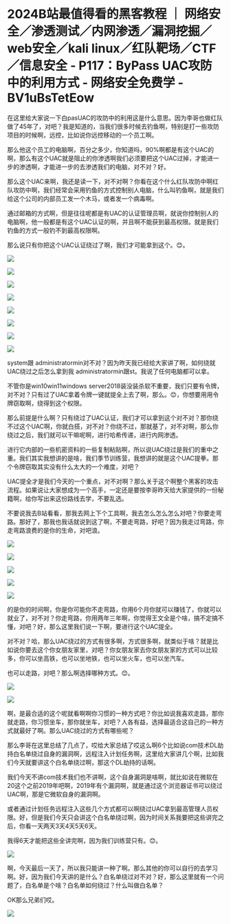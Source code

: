 # 2024B站最值得看的黑客教程 ｜ 网络安全／渗透测试／内网渗透／漏洞挖掘／web安全／kali linux／红队靶场／CTF／信息安全 - P117：ByPass UAC攻防中的利用方式 - 网络安全免费学 - BV1uBsTetEow

在这里给大家说一下白pasUAC的攻防中的利用这是什么意思。因为李哥也做红队做了45年了，对吧？我是知道的，当我们很多时候去钓鱼啊，特别是打一些攻防项目的时候啊，远控，比如说你远控移动的一个员工啊。

那么他这个员工的电脑啊，百分之多少，你知道吗，90%啊都是有这个UAC的啊，那么有这个UAC就是阻止的你渗透啊我们必须要把这个UAC过掉，才能进一步的渗透啊，才能进一步的去渗透我们的电脑，对不对？好。

那么这个UAC来啊，我还是读一下，对不对啊？你看在这个什么红队攻防中啊红队攻防中啊，我们经常会采用钓鱼的方式控制别人电脑，什么叫钓鱼啊，就是我们给这个公司的内部员工发一个木马，或者发一个病毒啊。

通过邮箱的方式啊，但是往往呢都是有UAC的认证管理员啊，就说你控制别人的电脑啊，他一般都是有这个UAC认证的啊，并且啊不能获到最高权限。就是我们钓鱼的方式一般钓不到最高权限啊。

那么说只有你把这个UAC认证绕过了啊，我们才可能拿到这个。😊。

![](img/2401b288fe35880b13f2049a5676f9b9_1.png)

![](img/2401b288fe35880b13f2049a5676f9b9_2.png)

![](img/2401b288fe35880b13f2049a5676f9b9_3.png)

![](img/2401b288fe35880b13f2049a5676f9b9_4.png)

![](img/2401b288fe35880b13f2049a5676f9b9_5.png)

![](img/2401b288fe35880b13f2049a5676f9b9_6.png)

![](img/2401b288fe35880b13f2049a5676f9b9_7.png)

![](img/2401b288fe35880b13f2049a5676f9b9_8.png)

system跟 administratormin对不对？因为昨天我已经给大家讲了啊，如何绕就UAC绕过之后怎么拿到我 administratormin跟st。我说了任何电脑都可以拿。

不管你是win10win11windows server2018装没装杀软不重要，我们只要有令牌，对不对？只有过了UAC拿着令牌一键就提全上去了啊，那么。😊，你想要用用令牌窃取啊，绕得到这个权限。

那么前提是什么啊？只有绕过了UAC认证，我们才可以拿到这个对不对？那你绕不过这个UAC啊，你就白搭，对不对？你绕不过，那就基了，对不对啊，那么你绕过之后，我们就可以干嘛呢啊，进行哈希传递，进行内网渗透。

进行它内部的一些机密资料的一些复制粘贴啊，所以说UAC绕过是我们的重中之重。我们其实我想讲的是啥，我们季节训练营，我想讲的就是这个UAC提拳。那个令牌窃取其实没有什么太大的一个难度，对吧？

UAC提全才是我们今天的一个重点，对不对啊？那么关于这个啊整个黑客的攻击流程。如果说让大家想成为一个高手，一定还是要按李哥昨天给大家提供的一份秘籍啊，给你写出来这份路线去学，不要乱选。

不要说我去B站看看，那我去网上下个工具啊，我去怎么怎么怎么对吧？你要走弯路。那好了，那我也我话就说到这了啊，不要走弯路，好吧？因为我走过弯路，你走弯路浪费的是你的生命，对吧浪。



![](img/2401b288fe35880b13f2049a5676f9b9_10.png)

![](img/2401b288fe35880b13f2049a5676f9b9_11.png)

![](img/2401b288fe35880b13f2049a5676f9b9_12.png)

![](img/2401b288fe35880b13f2049a5676f9b9_13.png)

![](img/2401b288fe35880b13f2049a5676f9b9_14.png)

的是你的时间啊，你是你可能你不走弯路，你用6个月你就可以赚钱了，你就可以就业了，对不对？你走弯路，你用两年三年啊，你觉得王文全是个啥，搞不定搞不懂，对吧？好，那么这里我们说一下啊，要进行这个UAC提全。

对不对？哈，那么UAC绕过的方式有很多啊，方式很多啊，就类似于啥？就是比如说你要去这个你女朋友家里，对吧？你女朋友家去你女朋友家的方式可以比较多，你可以坐高铁，也可以坐地铁，也可以坐火车，也可以坐汽车。

也可以走路，对吧？那么啊选择哪种方式。😊。

![](img/2401b288fe35880b13f2049a5676f9b9_16.png)

![](img/2401b288fe35880b13f2049a5676f9b9_17.png)

啊，是最合适的这个呢就看啊啊你习惯的一种方式吧？你比如说我喜欢走路，那你就走路，你习惯坐车，那你就坐车，对吧？人各有益，选择最适合这自己的一种方式就最好了啊。那么UAC绕过的方式有哪些呢？

那么李哥在这里总结了几点了，哎给大家总结了哎这么啊6个比如说com技术DL劫持白名单绕过自身的漏洞啊，远程注入计划任务啊，这里给大家讲几个啊，比如我们今天就要讲这个白名单绕过啊，那这个DL劫持的话啊。

我们今天不讲com技术我们也不讲啊，这个自身漏洞是啥啊，就比如说在微软在20这个之前2019年吧啊，2019年有个漏洞啊，就是通过这个浏览器证书可以绕过UAC啊，那是它微软自身的漏洞啊。

或者通过计划任务远程注入这些几个方式都可以啊绕过UAC拿到最高管理人员权限。好，但是我们今天只会讲这个白名单绕过啊，因为时间关系我要把这些讲完之后，你看一天两天3天4天5天6天。

我得6天才能把这些全讲完啊，因为我们训练营只有。😊。

![](img/2401b288fe35880b13f2049a5676f9b9_19.png)

啊，今天最后一天了，所以我只能讲一种了啊。那么其他的你可以自行的去学习啊。好，因为我们今天讲的是什么？白名单绕过对不对？好，那么这里就有一个问题了，白名单是个啥？白名单如何绕过？什么叫做白名单？

OK那么兄弟们哎。

![](img/2401b288fe35880b13f2049a5676f9b9_21.png)